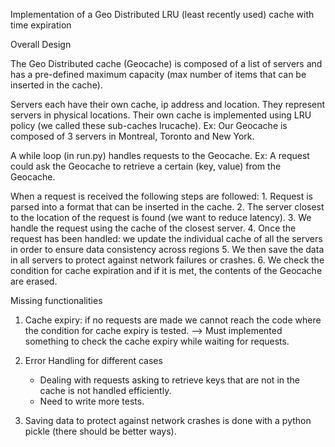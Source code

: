 Implementation of a Geo Distributed LRU (least recently used) cache with time expiration 

Overall Design

The Geo Distributed cache (Geocache) is composed of a list of servers and has a pre-defined maximum capacity (max number of items that can be inserted in the cache).

Servers each have their own cache, ip address and location. They represent servers in physical locations. 
Their own cache is implemented using LRU policy (we called these sub-caches lrucache).
Ex: Our Geocache is composed of 3 servers in Montreal, Toronto and New York. 


A while loop (in run.py) handles requests to the Geocache.
Ex: A request could ask the Geocache to retrieve a certain (key, value) from the Geocache.

When a request is received the following steps are followed:
	1. Request is parsed into a format that can be inserted in the cache.
	2. The server closest to the location of the request is found (we want to reduce latency).
	3. We handle the request using the cache of the closest server.
	4. Once the request has been handled: we update the individual cache of all the servers in order to ensure data consistency across regions
	5. We then save the data in all servers to protect against network failures or crashes. 
	6. We check the condition for cache expiration and if it is met, the contents of the Geocache are erased.


Missing functionalities

1. Cache expiry: if no requests are made we cannot reach the code where the condition for cache expiry is tested.
	—> Must implemented something to check the cache expiry while waiting for requests.	
	
2. Error Handling for different cases
	- Dealing with requests asking to retrieve keys that are not in the cache is not handled efficiently.
	- Need to write more tests.

3. Saving data to protect against network crashes is done with a python pickle (there should be better ways). 
